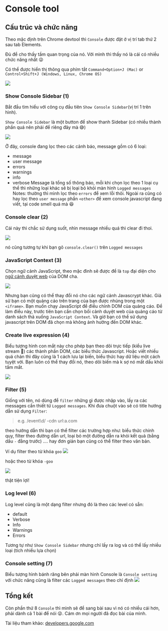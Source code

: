 # Console tool
## Cấu trúc và chức năng
Theo mặc định trên Chrome devtool  thì `Console` được đặt ở vị trí tab thứ 2 sau tab Elements. 

Đủ để cho thấy tầm quan trọng của nó. Với mình thì thấy nó là cái có nhiều chức năng nhất :stuck_out_tongue_winking_eye:

Có thể được hiển thị thông qua phím tắt `Command+Option+J (Mac)` or `Control+Shift+J (Windows, Linux, Chrome OS)` 

![](https://images.viblo.asia/84e59ff5-2739-4f8c-950d-c47f94f2650c.PNG)

### Show Console Sidebar (1)
Bắt đầu tìm hiểu với công cụ đầu tiên `Show Console Sidebar`(vị trí 1 trên hình). 

`Show Console Sidebar` là một button để show thanh Sidebar (có nhiều thành phần quá nên phải để riêng đây mà :sweat_smile:)

![](https://images.viblo.asia/d1d9bf2b-5b58-46db-872a-2deee8e5c734.PNG)

Ở đây, console đang lọc theo các cảnh báo, message gồm có 6 loại:
- message
- user message
- errors
- warnings
- info
- verbose
Message là tổng số thông báo, mỗi khi chọn lọc theo 1 loại cụ thể thì những loại khác sẽ bị loại bỏ khỏi màn hình `Logged messages`
Notes: thường thì mình lọc theo `errors` để xem lỗi thôi. Ngoài ra cũng có hay lọc theo `user message` phần `<other>` để xem console javascript đang viết, tại code smell quá mà :laughing:

### Console clear (2)
Cái này thì chắc sử dụng suốt, nhìn message nhiều quá thì clear đi thoi.

![](https://images.viblo.asia/052ecd5a-8e50-441d-a592-1a5b002ed5a5.PNG)

nó cũng tương tự khi bạn gõ `console.clear()` trên `Logged messages`
### JavaScript Context (3)
Chọn ngữ cảnh JavaScript, theo mặc đinh sẽ được để là `top` đại diện cho  [ngữ cảnh duyệt web](https://developer.mozilla.org/en-US/docs/Glossary/Browsing_context) của DOM cha.

![](https://images.viblo.asia/231300a1-1931-492e-a30d-7f383a60f2fe.PNG)

Nhưng bạn cũng có thể thay đổi nó cho các ngữ cảnh Javascrypt khác. Giả sử bạn có một quảng cáo trên trang của bạn được nhúng trong một `<iframe>`. Bạn muốn chạy JavaScript để điều chỉnh DOM của quảng cáo. Để làm điều này, trước tiên bạn cần chọn bối cảnh duyệt web của quảng cáo từ danh sách thả xuống `JavaScript Context`. Và giờ bạn có thể sử dụng javascript trên DOM đã chọn mà không ảnh hưởng đến DOM khác.

### Create live expression (4)
Biểu tượng hình con mắt này cho phép bạn theo dõi trực tiếp (kiểu live stream :rofl:) các thành phần DOM, các biểu thức Javascript. 
Hoặc viết nhiều quá chán thì đây cũng là 1 cách lưu lại biến, biểu thức hay dữ liệu một cách tuyệt vời. Bạn luôn có thể thay đổi nó, theo dõi biến mà k sợ nó mất dấu khỏi tầm mắt. 

![](https://images.viblo.asia/af12074e-f4c0-42b9-a4a3-baf5bbda3808.PNG)

### Filter (5)
Giống với tên, nó dùng để `filter` những gì được nhập vào, lấy ra các messages cần thiết từ  `Logged messages`. Khi đưa chuột vào sẽ có title hướng dẫn sử dụng `Filter`: 
> e.g. /event\d/ -cdn url:a.com 

theo hướng dẫn thì bạn có thể filter các trường hợp như: biểu thức chính quy, filter theo đường dẫn url, loại bỏ một đường dẫn ra khỏi kết quả (bằng dấu `-` đằng trước) .... hay đơn giản bạn cũng có thể filter theo văn bản.

Ví dụ filter theo từ khóa `goo`
![](https://images.viblo.asia/8fc84194-6aff-47de-af63-b913104d9d4b.PNG)

hoặc theo từ khóa `-goo`

![](https://images.viblo.asia/9d304ee3-1875-4de7-b8af-bb27c5192849.PNG)

thật tiện lợi!

### Log level (6)
Log level cũng là một dạng filter nhưng đó là theo các level có sẵn:
- default
- Verbose
- Info 
- Warnings
- Errors

Tương tự như `Show Console Sidebar` nhưng chỉ lấy ra log và có thể lấy nhiều loại (tích nhiều lựa chọn)

### Console setting (7)
Biểu tượng hình bánh răng bên phải màn hình Console là `Console setting` với chức năng cũng là filter các `Logged messages` theo chỉ định
![](https://images.viblo.asia/b81e7808-e84f-45cc-afd0-ad95cff90732.PNG)

## Tổng kết
Còn phần thứ 8 `Console` thì mình sẽ để sang bài sau vì nó có nhiều cái hơn, phải dành cả 1 bài để nói :stuck_out_tongue_winking_eye:.
Cám ơn mọi người đã đọc bài của mình.

Tài liệu tham khảo: [developers.google.com](https://developers.google.com/web/tools/chrome-devtools/console)